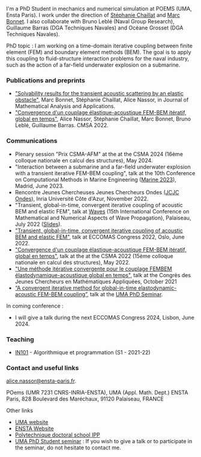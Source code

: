 


I'm a PhD Student in mechanics and numerical simulation at POEMS (UMA, Ensta Paris). I work under the direction of [Stéphanie Chaillat](https://perso.ensta-paris.fr/~chaillat/) and [Marc Bonnet](https://perso.ensta-paris.fr/~mbonnet/). I also collaborate with Bruno Leblé (Naval Group Research), Guillaume Barras (DGA Techniques Navales) and Océane Grosset (DGA Techniques Navales).

PhD topic : I am working on a time-domain iterative coupling between finite element (FEM) and boundary element methods (BEM). The goal is to apply this coupling to fluid-structure interaction problems for the naval industry, such as the action of a far-field underwater explosion on a submarine.

### Publications and preprints
- ["Solvability results for the transient acoustic scattering by an elastic obstacle"](https://www.sciencedirect.com/science/article/abs/pii/S0022247X24001203), Marc Bonnet, Stéphanie Chaillat, Alice Nassor, in Journal of Mathematical Analysis and Applications.
- ["Convergence d'un couplage élastique-acoustique FEM-BEM itératif, global en temps"](https://hal.science/hal-03717599/), Alice Nassor, Stéphanie Chaillat, Marc Bonnet, Bruno Leblé, Guillaume Barras. CMSA 2022.



### Communications
- Plenary session "Prix CSMA-AFM" at the at the CSMA 2024 (16ème colloque nationale en calcul des structures), May 2024.
- "Interaction between a submarine and a far-field underwater explosion with a transient iterative FEM-BEM coupling", talk at the 10th Conference on Computational Methods in Marine Engineering ([Marine 2023](https://marine2023.cimne.com/objectives)), Madrid, June 2023.
- Rencontre Jeunes Chercheuses Jeunes Chercheurs Ondes ([JCJC Ondes](https://jcjc_ondes.pages.math.cnrs.fr/#home)), Inria Université Côte d'Azur, November 2022.
- "Transient, global-in-time, convergent iterative coupling of acoustic BEM and elastic FEM", talk at [Waves](https://waves2022.apps.math.cnrs.fr/) (15th International Conference on Mathematical and Numerical Aspects of Wave Propagation), Palaiseau, July 2022 ([Slides](https://github.com/alnssr/alnssr.github.io/raw/main/PDF/Presentation_Waves.pdf)).
-  ["Transient, global-in-time, convergent iterative coupling of acoustic BEM and elastic FEM"](https://github.com/alnssr/alnssr.github.io/raw/main/PDF/Abstract_ECCOMAS_2022.pdf), talk at ECCOMAS Congress 2022, Oslo, June 2022. 
- ["Convergence d'un couplage élastique-acoustique FEM-BEM itératif, global en temps"](https://hal.archives-ouvertes.fr/hal-03717599/), talk at the at the CSMA 2022 (15ème colloque nationale en calcul des structures), May 2022.
-  ["Une méthode itérative convergente pour le couplage FEMBEM élastodynamique-acoustique global en temps"](https://cjc-ma2021.github.io/resumes/resume-alice-nassor.pdf), talk at the Congrès des Jeunes Chercheurs en Mathématiques Appliquées, October 2021
- [“A convergent iterative method for global-in-time elastodynamic-acoustic FEM-BEM coupling”](https://seminaruma.github.io/_pages/Previous_seminars.html), talk at the [UMA PhD Seminar](https://seminaruma.github.io/).



In coming conference : 
- I will give a talk during the next ECCOMAS Congress 2024, Lisbon, June 2024. 




### Teaching
- [IN101](https://ecampus.paris-saclay.fr/enrol/index.php?id=13880) - Algorithmique et programmation (S1 - 2021-22)




### Contact and useful links
[alice.nassor@ensta-paris.fr](mailto:alice.nassor@ensta-paris.fr).

POems (UMR 7231 CNRS-INRIA-ENSTA), UMA (Appl. Math. Dept.)
ENSTA Paris, 828 Boulevard des Maréchaux, 91120 Palaiseau, FRANCE


Other links 

- [UMA website](https://uma.ensta-paris.fr/)
- [ENSTA Website](https://www.ensta-paris.fr/)
- [Polytechnique doctoral school IPP](https://www.ip-paris.fr/education/doctorat/ecole-doctorale-ip-paris)
- [UMA PhD Student seminar](https://seminaruma.github.io/) :  If you wish to give a talk or to participate in the seminar, do not hesitate to contact me.

